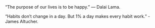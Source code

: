 “The purpose of our lives is to be happy.” — Dalai Lama.

“Habits don’t change in a day. But 1% a day makes every habit work.” - James Altucher.
